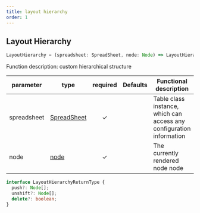 ```yaml
---
title: layout hierarchy
order: 1
---
```


## Layout Hierarchy

```js
LayoutHierarchy = (spreadsheet: SpreadSheet, node: Node) => LayoutHierarchyReturnType;
```

Function description: custom hierarchical structure

| parameter   | type                                                | required | Defaults | Functional description                                               |
| ----------- | --------------------------------------------------- | :------: | -------- | -------------------------------------------------------------------- |
| spreadsheet | [SpreadSheet](/docs/api/basic-class/spreadsheet) |     ✓    |          | Table class instance, which can access any configuration information |
| node        | [node](/docs/api/basic-class/node)               |     ✓    |          | The currently rendered node node                                     |

```ts
interface LayoutHierarchyReturnType {
  push?: Node[];
  unshift?: Node[];
  delete?: boolean;
}
```
